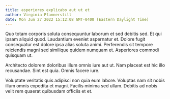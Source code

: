 ```yaml
---
title: asperiores explicabo aut ut et
author: Virginia Pfannerstill
date: Mon Jun 27 2022 15:12:08 GMT-0400 (Eastern Daylight Time)
---
```

Quo totam corporis soluta consequuntur laborum et sed debitis sed. Et qui ipsam aliquid quod. Laudantium eveniet aspernatur et. Dolore fugit consequatur est dolore ipsa alias soluta animi. Perferendis sit tempore reiciendis magni sed similique quidem numquam et. Asperiores commodi quisquam ut.

 Architecto dolorem doloribus illum omnis iure aut ut. Nam placeat est hic illo recusandae. Sint est quia. Omnis facere iure.

 Voluptate veritatis quis adipisci non quia eum labore. Voluptas nam sit nobis illum omnis expedita et magni. Facilis minima sed ullam. Debitis ad nobis velit rem quaerat quibusdam officiis et et.